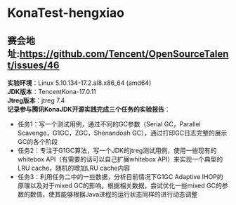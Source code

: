 # KonaTest-hengxiao<br>
## 赛会地址:https://github.com/Tencent/OpenSourceTalent/issues/46
**实验环境**：Linux 5.10.134-17.2.al8.x86_64 (amd64)<br>
**JDK版本**：TencentKona-17.0.11<br>
**Jtreg版本**：jtreg 7.4<br>
**记录参与腾讯KonaJDK开源实践完成三个任务的实验报告**：<br>
- 任务1：写一个测试用例，通过不同的GC参数（Serial GC，Parallel Scavenge，G1GC，ZGC，Shenandoah GC），通过打印GC日志完整的展示GC的各个阶段<br>
- 任务2：专注于G1GC算法，写一个JDK的jtreg测试用例，使用一些现有的whitebox API（有需要的话可以自己扩展whitebox API）来实现一个典型的LRU cache，随机的增加LRU cache内容<br>
- 任务3：利用任务二中的一些数据，分析目前情况下G1GC Adaptive IHOP的原理以及对于mixed GC的影响。根据相关数据，尝试优化一些mixed GC的参数的数值，使其能够根据Java进程的运行状态同样的进行动态调整
